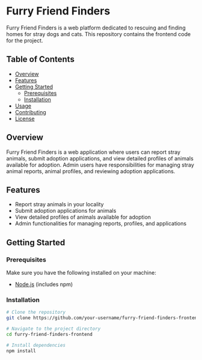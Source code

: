 # Furry Friend Finders

Furry Friend Finders is a web platform dedicated to rescuing and finding homes for stray dogs and cats. This repository contains the frontend code for the project.

## Table of Contents

- [Overview](#overview)
- [Features](#features)
- [Getting Started](#getting-started)
  - [Prerequisites](#prerequisites)
  - [Installation](#installation)
- [Usage](#usage)
- [Contributing](#contributing)
- [License](#license)

## Overview

Furry Friend Finders is a web application where users can report stray animals, submit adoption applications, and view detailed profiles of animals available for adoption. Admin users have responsibilities for managing stray animal reports, animal profiles, and reviewing adoption applications.

## Features

- Report stray animals in your locality
- Submit adoption applications for animals
- View detailed profiles of animals available for adoption
- Admin functionalities for managing reports, profiles, and applications

## Getting Started

### Prerequisites

Make sure you have the following installed on your machine:

- [Node.js](https://nodejs.org/) (includes npm)

### Installation

```bash
# Clone the repository
git clone https://github.com/your-username/furry-friend-finders-frontend.git

# Navigate to the project directory
cd furry-friend-finders-frontend

# Install dependencies
npm install
